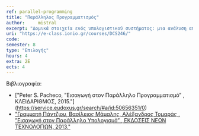 ```yaml
---
ref: parallel-programming
title: "Παράλληλος Προγραμματισμός"
author: 	mistral
excerpt: "Δομικά στοιχεία ενός υπολογιστικού συστήματος: μια ανάλυση απόδοσης. Κρυφές μνήμες και ιεραρχίες μνημών. Παραλληλισμός σε επίπεδο εντολών και pipelining. Παράλληλος προγραμματισμός με εντολές SSE. Παραλληλισμός σε επίπεδο νημάτων (threads). Εισαγωγή στον προγραμματισμό με Posix Threads. Προγραμματισμός OpenMP. Το υπολογιστικό μοντέλο GPU. Προγραμματισμός CUDA/OpenCL."
uri: "https://e-class.ionio.gr/courses/DCS246/"
code: 
semester: 8
type: "Επιλογής"
hours: 4
extra: 2E
ects: 4
---
```



Βιβλιογραφία: 
  - ["Peter S. Pacheco, ”Εισαγωγή στον Παράλληλο Προγραμματισμό” , ΚΛΕΙΔΑΡΙΘΜΟΣ, 2015."] (https://service.eudoxus.gr/search/#a/id:50656351/0)
  - ["Γραμματή Πάντζιου, Βασίλειος Μάμαλης, Αλέξανδρος Τομαράς , ”Εισαγωγή στον Παράλληλο Υπολογισμό” , ΕΚΔΟΣΕΙΣ ΝΕΩΝ ΤΕΧΝΟΛΟΓΙΩΝ, 2013." ](https://service.eudoxus.gr/search/#a/id:33134125/0)
  

